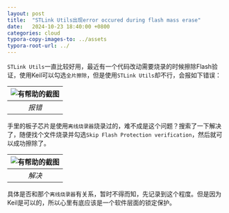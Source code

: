 ```yaml
---
layout: post
title:  "STLink Utils出现error occured during flash mass erase"
date:   2024-10-23 18:40:00 +0800
categories: cloud
typora-copy-images-to: ../assets
typora-root-url: ../
---
```


`STLink Utils`一直比较好用，最近有一个代码改动需要烧录的时候擦除Flash验证，使用Keil可以勾选`全片擦除`，但是使用`STLink Utils`却不行，会报如下错误：

| ![有帮助的截图](/assets/微信图片_20241023184256.jpg) |
| :----------------------------------------: |
|          *报错*          | 

手里的板子芯片是使用`离线烧录器`烧录过的，难不成是这个问题？搜索了一下解决了，随便找个文件烧录并勾选`Skip Flash Protection verification`，然后就可以成功擦除了。

| ![有帮助的截图](/assets/944b14b11e40265217597cad6f3bda1.png) |
| :----------------------------------------: |
|          *解决*          | 

具体是否和那个`离线烧录器`有关系，暂时不得而知，先记录到这个程度。但是因为Keil是可以的，所以心里有底应该是一个软件层面的锁定保护。

